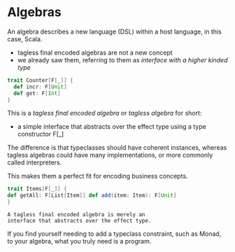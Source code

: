 # Algebras

An algebra describes a new language (DSL) within a host language, in this case, Scala.

- tagless final encoded algebras are not a new concept
- we already saw them, referring to them as _interface with a higher kinded type_

```scala
trait Counter[F[_]] {
  def incr: F[Unit]
  def get: F[Int]
}
```

This is a _tagless final encoded algebra_ or _tagless algebra_ for short:
- a simple interface that abstracts over the effect type using a type constructor F[_]

The difference is that typeclasses should have coherent instances,
whereas tagless algebras could have many implementations,
or more commonly called interpreters.

This makes them a perfect fit for encoding business concepts.

```scala
trait Items[F[_]] {
def getAll: F[List[Item]] def add(item: Item): F[Unit]
}
```

```
A tagless final encoded algebra is merely an
interface that abstracts over the effect type.
```

If you find yourself needing to add a typeclass constraint, such as Monad, to your algebra,
what you truly need is a program.

